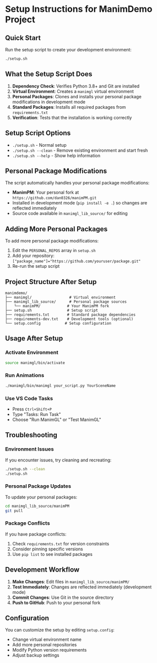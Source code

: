 # Setup Instructions for ManimDemo Project

## Quick Start

Run the setup script to create your development environment:

```bash
./setup.sh
```

## What the Setup Script Does

1. **Dependency Check**: Verifies Python 3.8+ and Git are installed
2. **Virtual Environment**: Creates a `manimgl` virtual environment
3. **Personal Packages**: Clones and installs your personal package modifications in development mode
4. **Standard Packages**: Installs all required packages from `requirements.txt`
5. **Verification**: Tests that the installation is working correctly

## Setup Script Options

- `./setup.sh` - Normal setup
- `./setup.sh --clean` - Remove existing environment and start fresh
- `./setup.sh --help` - Show help information

## Personal Package Modifications

The script automatically handles your personal package modifications:

- **ManimPM**: Your personal fork at `https://github.com/dan0326/manimPM.git`
- Installed in development mode (`pip install -e .`) so changes are reflected immediately
- Source code available in `manimgl_lib_source/` for editing

## Adding More Personal Packages

To add more personal package modifications:

1. Edit the `PERSONAL_REPOS` array in `setup.sh`
2. Add your repository: `["package_name"]="https://github.com/youruser/package.git"`
3. Re-run the setup script

## Project Structure After Setup

```
manimdemo/
├── manimgl/                 # Virtual environment
├── manimgl_lib_source/      # Personal package sources
│   └── manimPM/            # Your ManimPM fork
├── setup.sh                # Setup script
├── requirements.txt        # Standard package dependencies
├── requirements-dev.txt    # Development tools (optional)
└── setup.config           # Setup configuration
```

## Usage After Setup

### Activate Environment
```bash
source manimgl/bin/activate
```

### Run Animations
```bash
./manimgl/bin/manimgl your_script.py YourSceneName
```

### Use VS Code Tasks
- Press `Ctrl+Shift+P`
- Type "Tasks: Run Task"
- Choose "Run ManimGL" or "Test ManimGL"

## Troubleshooting

### Environment Issues
If you encounter issues, try cleaning and recreating:
```bash
./setup.sh --clean
./setup.sh
```

### Personal Package Updates
To update your personal packages:
```bash
cd manimgl_lib_source/manimPM
git pull
```

### Package Conflicts
If you have package conflicts:
1. Check `requirements.txt` for version constraints
2. Consider pinning specific versions
3. Use `pip list` to see installed packages

## Development Workflow

1. **Make Changes**: Edit files in `manimgl_lib_source/manimPM/`
2. **Test Immediately**: Changes are reflected immediately (development mode)
3. **Commit Changes**: Use Git in the source directory
4. **Push to GitHub**: Push to your personal fork

## Configuration

You can customize the setup by editing `setup.config`:
- Change virtual environment name
- Add more personal repositories
- Modify Python version requirements
- Adjust backup settings
